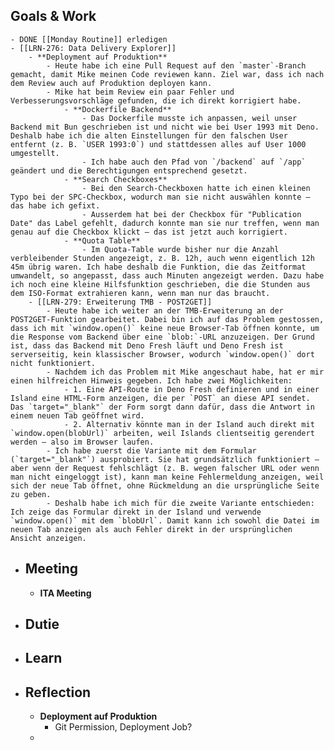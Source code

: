 ## Goals & Work
	- DONE [[Monday Routine]] erledigen
	- [[LRN-276: Data Delivery Explorer]]
		- **Deployment auf Produktion**
			- Heute habe ich eine Pull Request auf den `master`-Branch gemacht, damit Mike meinen Code reviewen kann. Ziel war, dass ich nach dem Review auch auf Produktion deployen kann.
			- Mike hat beim Review ein paar Fehler und Verbesserungsvorschläge gefunden, die ich direkt korrigiert habe.
				- **Dockerfile Backend**
					- Das Dockerfile musste ich anpassen, weil unser Backend mit Bun geschrieben ist und nicht wie bei User 1993 mit Deno. Deshalb habe ich die alten Einstellungen für den falschen User entfernt (z. B. `USER 1993:0`) und stattdessen alles auf User 1000 umgestellt.
					- Ich habe auch den Pfad von `/backend` auf `/app` geändert und die Berechtigungen entsprechend gesetzt.
				- **Search Checkboxes**
					- Bei den Search-Checkboxen hatte ich einen kleinen Typo bei der SPC-Checkbox, wodurch man sie nicht auswählen konnte – das habe ich gefixt.
					- Ausserdem hat bei der Checkbox für "Publication Date" das Label gefehlt, dadurch konnte man sie nur treffen, wenn man genau auf die Checkbox klickt – das ist jetzt auch korrigiert.
				- **Quota Table**
					- Im Quota-Table wurde bisher nur die Anzahl verbleibender Stunden angezeigt, z. B. 12h, auch wenn eigentlich 12h 45m übrig waren. Ich habe deshalb die Funktion, die das Zeitformat umwandelt, so angepasst, dass auch Minuten angezeigt werden. Dazu habe ich noch eine kleine Hilfsfunktion geschrieben, die die Stunden aus dem ISO-Format extrahieren kann, wenn man nur das braucht.
		- [[LRN-279: Erweiterung TMB - POST2GET]]
			- Heute habe ich weiter an der TMB-Erweiterung an der POST2GET-Funktion gearbeitet. Dabei bin ich auf das Problem gestossen, dass ich mit `window.open()` keine neue Browser-Tab öffnen konnte, um die Response vom Backend über eine `blob:`-URL anzuzeigen. Der Grund ist, dass das Backend mit Deno Fresh läuft und Deno Fresh ist serverseitig, kein klassischer Browser, wodurch `window.open()` dort nicht funktioniert.
			- Nachdem ich das Problem mit Mike angeschaut habe, hat er mir einen hilfreichen Hinweis gegeben. Ich habe zwei Möglichkeiten:
				- 1. Eine API-Route in Deno Fresh definieren und in einer Island eine HTML-Form anzeigen, die per `POST` an diese API sendet. Das `target="_blank"` der Form sorgt dann dafür, dass die Antwort in einem neuen Tab geöffnet wird.
				- 2. Alternativ könnte man in der Island auch direkt mit `window.open(blobUrl)` arbeiten, weil Islands clientseitig gerendert werden – also im Browser laufen.
			- Ich habe zuerst die Variante mit dem Formular (`target="_blank"`) ausprobiert. Sie hat grundsätzlich funktioniert – aber wenn der Request fehlschlägt (z. B. wegen falscher URL oder wenn man nicht eingeloggt ist), kann man keine Fehlermeldung anzeigen, weil sich der neue Tab öffnet, ohne Rückmeldung an die ursprüngliche Seite zu geben.
			- Deshalb habe ich mich für die zweite Variante entschieden: Ich zeige das Formular direkt in der Island und verwende `window.open()` mit dem `blobUrl`. Damit kann ich sowohl die Datei im neuen Tab anzeigen als auch Fehler direkt in der ursprünglichen Ansicht anzeigen.
- ## Meeting
	- **ITA Meeting**
- ## Dutie
- ## Learn
- ## Reflection
	- **Deployment auf Produktion**
		- Git Permission, Deployment Job?
	-